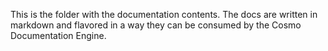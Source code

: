 This is the folder with the documentation contents.
The docs are written in markdown and flavored in a way they can be consumed by the Cosmo Documentation Engine.